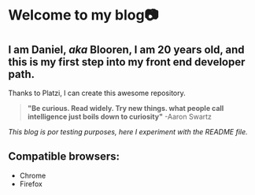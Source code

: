 # Welcome to my blog📷
## I am Daniel, _aka_ Blooren, I am 20 years old, and this is my first step into my front end developer path.


Thanks to Platzi, I can create this awesome repository.

>  **"Be curious. Read widely. Try new things. what people call intelligence just boils down to curiosity"**
> -Aaron Swartz


_This blog is por testing  purposes, here I experiment with the README file._

## Compatible browsers:
* Chrome 
* Firefox